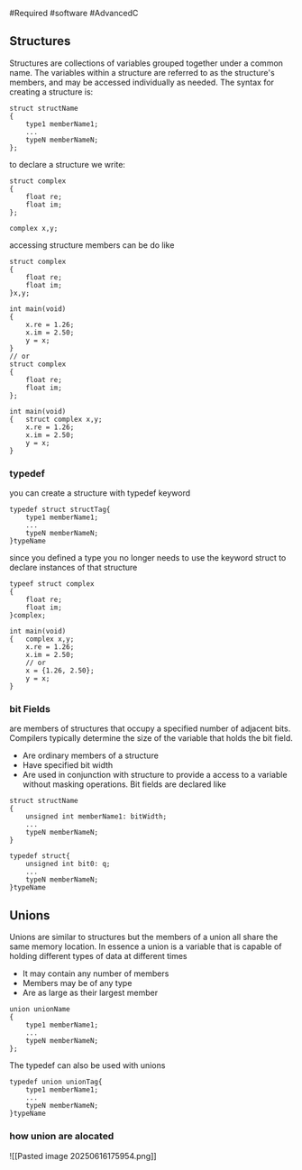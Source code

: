 #Required #software #AdvancedC
## Structures
Structures are collections of variables grouped together under a common name. The variables within a structure are referred to as the structure's members, and may be accessed individually as needed.
The syntax for creating a structure is:
```
struct structName
{
	type1 memberName1;
	...
	typeN memberNameN;
};
```
to declare a structure we write:
```
struct complex
{
	float re;
	float im;
};

complex x,y;
```
accessing structure members can be do like
```
struct complex
{
	float re;
	float im;
}x,y;

int main(void)
{
	x.re = 1.26;
	x.im = 2.50;
	y = x;
}
// or
struct complex
{
	float re;
	float im;
};

int main(void)
{   struct complex x,y;
	x.re = 1.26;
	x.im = 2.50;
	y = x;
}
```

### typedef
you can create a structure with typedef keyword
```
typedef struct structTag{
	type1 memberName1;
	...
	typeN memberNameN;
}typeName
```
since you defined a type you no longer needs to use the keyword struct to declare instances of that structure
```
typeef struct complex
{
	float re;
	float im;
}complex;

int main(void)
{   complex x,y;
	x.re = 1.26;
	x.im = 2.50;
	// or
	x = {1.26, 2.50};
	y = x;
}
```

### bit Fields
are members of structures that occupy a specified number of adjacent bits. Compilers typically
determine the size of the variable that holds the bit field.
- Are ordinary members of a structure
- Have specified bit width
-  Are used in conjunction with structure to provide a access to a variable without masking operations. 
Bit fields are declared like
```
struct structName
{
	unsigned int memberName1: bitWidth;
	...
	typeN memberNameN;
}

typedef struct{
	unsigned int bit0: q;
	...
	typeN memberNameN;
}typeName
```
## Unions
Unions are similar to structures but the members of a union all share the same memory location.
In essence a union is a variable that is capable of holding different types of data at different times 
- It may contain any number of members 
- Members may be of any type
- Are as large as their largest member
```
union unionName
{
	type1 memberName1;
	...
	typeN memberNameN;
};
```

The typedef can also be used with unions

```
typedef union unionTag{
	type1 memberName1;
	...
	typeN memberNameN;
}typeName
```

### how union are alocated
![[Pasted image 20250616175954.png]]
